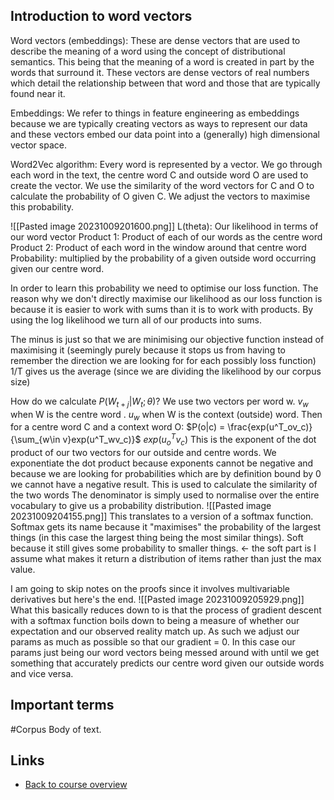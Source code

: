 
## Introduction to word vectors


Word vectors (embeddings): These are dense vectors that are used to describe the meaning of a word using the concept of distributional semantics. This being that the meaning of a word is created in part by the words that surround it. These vectors are dense vectors of real numbers which detail the relationship between that word and those that are typically found near it. 

Embeddings: We refer to things in feature engineering as embeddings because we are typically creating vectors as ways to represent our data and these vectors embed our data point into a (generally) high dimensional vector space. 

Word2Vec algorithm: 
	Every word is represented by a vector. 
	We go through each word in the text, the centre word C and outside word O are used to create the vector. 
	We use the similarity of the word vectors for C and O to calculate the probability of O given C. 
	We adjust the vectors to maximise this probability. 

![[Pasted image 20231009201600.png]]
L(theta): Our likelihood in terms of our word vector
Product 1: Product of each of our words as the centre word
Product 2: Product of each word in the window around that centre word 
Probability: multiplied by the probability of a given outside word occurring given our centre word. 

In order to learn this probability we need to optimise our loss function. 
The reason why we don't directly maximise our likelihood as our loss function is because it is easier to work with sums than it is to work with products. 
By using the log likelihood we turn all of our products into sums. 

The minus is just so that we are minimising our objective function instead of maximising it (seemingly purely because it stops us from having to remember the direction we are looking for for each possibly loss function)
1/T gives us the average (since we are dividing the likelihood by our corpus size)

How do we calculate $P(W_{t+j}|W_{t};\theta)$?
We use two vectors per word w. 
$v_w$ when W is the centre word .
$u_w$ when W is the context (outside) word. 
Then for a centre word C and a context word O:
$P(o|c) = \frac{exp(u^T_ov_c)}{\sum_{w\in v}exp(u^T_wv_c)}$ 
$exp(u^T_ov_c)$ 
This is the exponent of the dot product of our two vectors for our outside and centre words.
We exponentiate the dot product because exponents cannot be negative and because we are looking for probabilities which are by definition bound by 0 we cannot have a negative result. 
This is used to calculate the similarity of the two words
The denominator is simply used to normalise over the entire vocabulary to give us a probability distribution. 
![[Pasted image 20231009204155.png]]
This translates to a version of a softmax function. 
Softmax gets its name because it "maximises" the probability of the largest things (in this case the largest thing being the most similar things). Soft because it still gives some probability to smaller things. <- the soft part is I assume what makes it return a distribution of items rather than just the max value. 

I am going to skip notes on the proofs since it involves multivariable derivatives but here's the end.
![[Pasted image 20231009205929.png]]
What this basically reduces down to is that the process of gradient descent with a softmax function boils down to being a measure of whether our expectation and our observed reality match up. 
As such we adjust our params as much as possible so that our gradient = 0. 
In this case our params just being our word vectors being messed around with until we get something that accurately predicts our centre word given our outside words and vice versa. 
## Important terms
#Corpus Body of text.


## Links
- [Back to course overview](CS224N.md) 